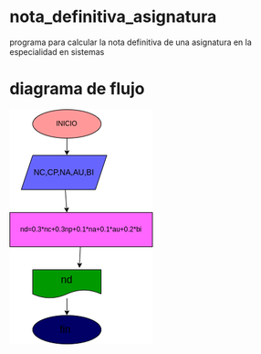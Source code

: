 # nota_definitiva_asignatura
programa para calcular la nota definitiva de una asignatura en la especialidad en sistemas

# diagrama de flujo 
![diagrama de flujo](diagrma.png "diagrama de flujo")


